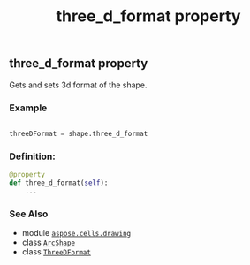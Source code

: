﻿---
title: three_d_format property
second_title: Aspose.Cells for Python via .NET API References
description: 
type: docs
weight: 1120
url: /aspose.cells.drawing/arcshape/three_d_format/
is_root: false
---

## three_d_format property


Gets and sets 3d format of the shape.

### Example 


```python

threeDFormat = shape.three_d_format

```
### Definition:
```python
@property
def three_d_format(self):
    ...
```

### See Also
* module [`aspose.cells.drawing`](../../)
* class [`ArcShape`](/cells/python-net/aspose.cells.drawing/arcshape)
* class [`ThreeDFormat`](/cells/python-net/aspose.cells.drawing/threedformat)
